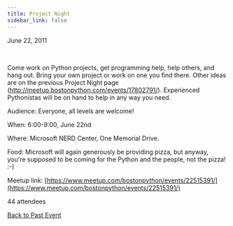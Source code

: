 ```yaml
---
title: Project Night
sidebar_link: false
---
```


June 22, 2011


   

Come work on Python projects, get programming help, help others, and hang out. Bring your own project or work on one you find there. Other ideas are on the previous Project Night page (http://meetup.bostonpython.com/events/17802791/). Experienced Pythonistas will be on hand to help in any way you need.

Audience: Everyone, all levels are welcome!

When: 6:00-9:00, June 22nd

Where: Microsoft NERD Center, One Memorial Drive.

Food: Microsoft will again generously be providing pizza, but anyway, you're supposed to be coming for the Python and the people, not the pizza! :-)


Meetup link: [https://www.meetup.com/bostonpython/events/22515391/](https://www.meetup.com/bostonpython/events/22515391/)

44 attendees

[Back to Past Event](past-events.md)